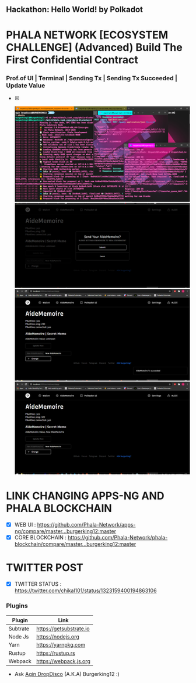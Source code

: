 ## Hackathon: Hello World! by Polkadot

# PHALA NETWORK [ECOSYSTEM CHALLENGE] (Advanced) Build The First Confidential Contract


### Prof.of UI | Terminal | Sending Tx | Sending Tx Succeeded | Update Value
- [x] <p align="center">
    <a>
        <img src="./prof/3_terminal.png" alt="Awesome-Burgerking"/>
    </a>
  <a>
        <img src="./prof/Sending_tx.png" alt="Awesome-Burgerking"/>
    </a>
  <a>
        <img src="./prof/Sending_tx_succeeded.png" alt="Awesome-Burgerking"/>
    </a>
  <a>
        <img src="./prof/updated_value.png" alt="Awesome-Burgerking"/>
    </a>
</p>


# LINK CHANGING APPS-NG AND PHALA  BLOCKCHAIN


  - [x]  WEB UI : https://github.com/Phala-Network/apps-ng/compare/master...burgerking12:master
  - [x]  CORE BLOCKCHAIN : https://github.com/Phala-Network/phala-blockchain/compare/master...burgerking12:master

# TWITTER POST
  - [x]  TWITTER STATUS : https://twitter.com/chikal101/status/1323159400194863106

### Plugins

| Plugin | Link |
| ------ | ------ |
| Subtrate | https://getsubstrate.io |
| Node Js | https://nodejs.org |
| Yarn | https://yarnpkg.com |
| Rustup | https://rustup.rs |
| Webpack |https://webpack.js.org |'

* Ask [Agin DropDisco](https://twitter.com/agin_webdev) (A.K.A) Burgerking12 :)
